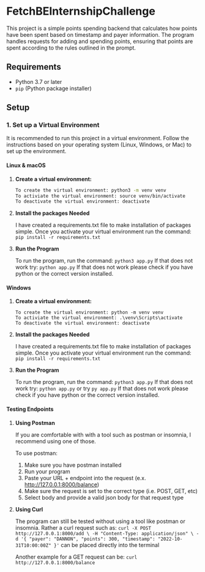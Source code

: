 # FetchBEInternshipChallenge

This project is a simple points spending backend that calculates how points have been spent based on timestamp and payer information. The program handles requests for adding and spending points, ensuring that points are spent according to the rules outlined in the prompt.

## Requirements

- Python 3.7 or later
- `pip` (Python package installer)

## Setup

### 1. Set up a Virtual Environment

It is recommended to run this project in a virtual environment. Follow the instructions based on your operating system (Linux, Windows, or Mac) to set up the environment.

#### Linux & macOS

1. **Create a virtual environment:**

   ```bash
   To create the virtual environment: python3 -m venv venv
   To activiate the virtual environment: source venv/bin/activate
   To deactivate the virtual environment: deactivate

   ```

2. **Install the packages Needed**

   I have created a requirements.txt file to make installation of packages simple.
   Once you activate your virtual environment run the command: `pip install -r requirements.txt`

3. **Run the Program**

   To run the program, run the command: `python3 app.py`
   If that does not work try: `python app.py`
   If that does not work please check if you have python or the correct version installed.

#### Windows

1. **Create a virtual environment:**

   ```windows
   To create the virtual environment: python -m venv venv
   To activiate the virtual environment: .\venv\Scripts\activate
   To deactivate the virtual environment: deactivate

   ```

2. **Install the packages Needed**

   I have created a requirements.txt file to make installation of packages simple.
   Once you activate your virtual environment run the command: `pip install -r requirements.txt`

3. **Run the Program**

   To run the program, run the command: `python3 app.py`
   If that does not work try: `python app.py` or try `py app.py`
   If that does not work please check if you have python or the correct version installed.

#### Testing Endpoints

1. **Using Postman**

   If you are comfortable with with a tool such as postman or insomnia, I recommend
   using one of those.

   To use postman:

   1. Make sure you have postman installed
   2. Run your program
   3. Paste your URL + endpoint into the request (e.x. http://127.0.0.1:8000/balance)
   4. Make sure the request is set to the correct type (i.e. POST, GET, etc)
   5. Select body and provide a valid json body for that request type

2. **Using Curl**

   The program can still be tested without using a tool like postman or insomnia.
   Rather a curl request such as:
   `curl -X POST http://127.0.0.1:8000/add \
    -H "Content-Type: application/json" \
    -d '{
   "payer": "DANNON",
   "points": 300,
   "timestamp": "2022-10-31T10:00:00Z"
   }'`
   can be placed directly into the terminal

   Another example for a GET request can be: `curl http://127.0.0.1:8000/balance`
